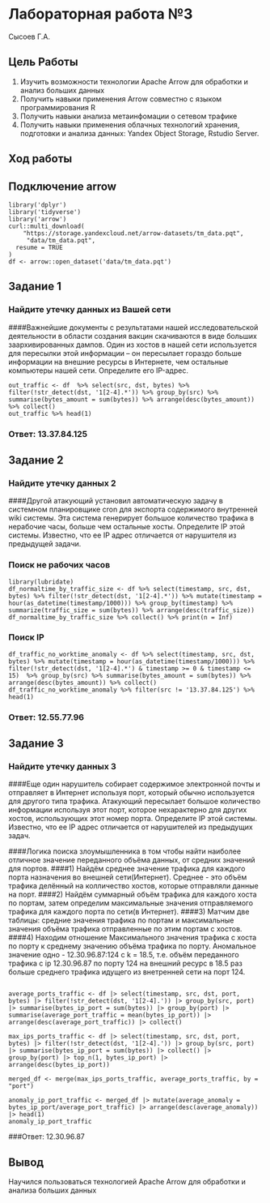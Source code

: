 Лабораторная работа №3
======================
Сысоев Г.А.

## Цель Работы

1.  Изучить возможности технологии Apache Arrow для обработки и анализ больших данных
2.  Получить навыки применения Arrow совместно с языком программирования R
3.  Получить навыки анализа метаинфомации о сетевом трафике
4.  Получить навыки применения облачных технологий хранения, подготовки и анализа данных: Yandex Object Storage, Rstudio Server.

## Ход работы

## Подключение arrow

```{r}
library('dplyr')
library('tidyverse')
library('arrow')
curl::multi_download(
    "https://storage.yandexcloud.net/arrow-datasets/tm_data.pqt",
     "data/tm_data.pqt",
  resume = TRUE
)
df <- arrow::open_dataset('data/tm_data.pqt')
```

## Задание 1

### Найдите утечку данных из Вашей сети

####Важнейшие документы с результатами нашей исследовательской деятельности в
области создания вакцин скачиваются в виде больших заархивированных дампов.
Один из хостов в нашей сети используется для пересылки этой информации – он
пересылает гораздо больше информации на внешние ресурсы в Интернете, чем
остальные компьютеры нашей сети. Определите его IP-адрес.

```{r}
out_traffic <- df  %>% select(src, dst, bytes) %>% filter(!str_detect(dst, '1[2-4].*')) %>% group_by(src) %>% summarise(bytes_amount = sum(bytes)) %>% arrange(desc(bytes_amount)) %>% collect()
out_traffic %>% head(1)
```
### Ответ: 13.37.84.125

## Задание 2

### Найдите утечку данных 2

####Другой атакующий установил автоматическую задачу в системном планировщике
cron для экспорта содержимого внутренней wiki системы. Эта система генерирует
большое количество трафика в нерабочие часы, больше чем остальные хосты.
Определите IP этой системы. Известно, что ее IP адрес отличается от нарушителя из
предыдущей задачи.

### Поиск не рабочих часов

```{r}
library(lubridate)
df_normaltime_by_traffic_size <- df %>% select(timestamp, src, dst, bytes) %>% filter(!str_detect(dst, '1[2-4].*')) %>% mutate(timestamp = hour(as_datetime(timestamp/1000))) %>% group_by(timestamp) %>% summarize(traffic_size = sum(bytes)) %>% arrange(desc(traffic_size))
df_normaltime_by_traffic_size %>% collect() %>% print(n = Inf)
```
### Поиск IP

```{R}
df_traffic_no_worktime_anomaly <- df %>% select(timestamp, src, dst, bytes) %>% mutate(timestamp = hour(as_datetime(timestamp/1000))) %>% filter(!str_detect(dst, '1[2-4].*') & timestamp >= 0 & timestamp <= 15)  %>% group_by(src) %>% summarise(bytes_amount = sum(bytes)) %>% arrange(desc(bytes_amount)) %>% collect()
df_traffic_no_worktime_anomaly %>% filter(src != '13.37.84.125') %>% head(1)
```

### Ответ: 12.55.77.96

## Задание 3

### Найдите утечку данных 3
####Еще один нарушитель собирает содержимое электронной почты и отправляет в
Интернет используя порт, который обычно используется для другого типа трафика.
Атакующий пересылает большое количество информации используя этот порт,
которое нехарактерно для других хостов, использующих этот номер порта.
Определите IP этой системы. Известно, что ее IP адрес отличается от нарушителей
из предыдущих задач.

####Логика поиска злоумышленника в том чтобы найти наиболее отличное значение переданного объёма данных, от средних значений для портов. 
####1) Найдём среднее значение трафика для каждого порта назначения во внешней сети(Интернет). Среднее - это объём трафика делённый на колличество хостов, которые отправляли данные на порт. 
####2) Найдём суммарный объём трафика для каждого хоста по портам, затем определим максимальные значения отправляемого трафика для каждого порта по сети(в Интернет).
####3) Матчим две таблицы: средние значения трафика по портам и максимальные значения объёма трафика отправленные по этим портам с хостов.
####4) Находим отношение Максимального значения трафика с хоста по порту к среднему значению объёма трафика по порту. Аномальное значение одно - 12.30.96.87:124 c k = 18.5, т.е. объём переданного трафика с ip 12.30.96.87 по порту 124 на внешний ресурс в 18.5 раз больше среднего трафика идущего из внетренней сети на порт 124.
```{r}

average_ports_traffic <- df |> select(timestamp, src, dst, port, bytes) |> filter(!str_detect(dst, '1[2-4].')) |> group_by(src, port) |> summarise(bytes_ip_port = sum(bytes)) |> group_by(port) |> summarise(average_port_traffic = mean(bytes_ip_port)) |> arrange(desc(average_port_traffic)) |> collect()

max_ips_ports_traffic <- df |> select(timestamp, src, dst, port, bytes) |> filter(!str_detect(dst, '1[2-4].')) |> group_by(src, port) |> summarise(bytes_ip_port = sum(bytes)) |> collect() |> group_by(port) |> top_n(1, bytes_ip_port) |> arrange(desc(bytes_ip_port))

merged_df <- merge(max_ips_ports_traffic, average_ports_traffic, by = "port")

anomaly_ip_port_traffic <- merged_df |> mutate(average_anomaly = bytes_ip_port/average_port_traffic) |> arrange(desc(average_anomaly)) |> head(1)
anomaly_ip_port_traffic
```
###Ответ: 12.30.96.87

## Вывод

Научился пользоваться технологией Apache Arrow для обработки и анализа больших данных
